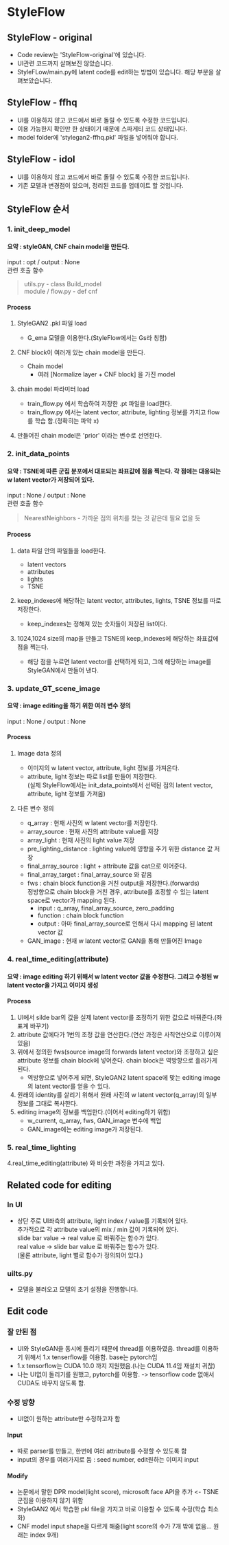 # StyleFlow
## StyleFlow - original
- Code review는 'StyleFlow-original'에 있습니다.
- UI관련 코드까지 살펴보진 않았습니다.
- StyleFLow/main.py에 latent code를 edit하는 방법이 있습니다. 해당 부분을 살펴보았습니다.

## StyleFlow - ffhq
- UI를 이용하지 않고 코드에서 바로 돌릴 수 있도록 수정한 코드입니다.
- 이용 가능한지 확인만 한 상태이기 때문에 스파게티 코드 상태입니다.
- model folder에 'stylegan2-ffhq.pkl' 파일을 넣어줘야 합니다.

## StyleFlow - idol
- UI를 이용하지 않고 코드에서 바로 돌릴 수 있도록 수정한 코드입니다.
- 기존 모델과 변경점이 있으며, 정리된 코드를 업데이트 할 것입니다.

## StyleFlow 순서  
### 1. init_deep_model
#### 요약 : styleGAN, CNF chain model을 만든다.
input : opt / output : None  
관련 호출 함수  
> utils.py - class Build_model  
> module / flow.py - def cnf  

#### Process
1. StyleGAN2 .pkl 파일 load
    - G_ema 모델을 이용한다.(StyleFlow에서는 Gs라 칭함)

2. CNF block이 여러개 있는 chain model을 만든다.
    - Chain model  
        - 여러 [Normalize layer + CNF block] 을 가진 model  

3. chain model 파라미터 load
    - train_flow.py 에서 학습하여 저장한 .pt 파일을 load한다.  
    - train_flow.py 에서는 latent vector, attribute, lighting 정보를 가지고 flow를 학습 함.(정확히는 파악 x)

4. 만들어진 chain model은 'prior' 이라는 변수로 선언한다.

### 2. init_data_points
#### 요약 : TSNE에 따른 군집 분포에서 대표되는 좌표값에 점을 찍는다. 각 점에는 대응되는 w latent vector가 저장되어 있다.
input : None / output : None  
관련 호출 함수  
> NearestNeighbors - 가까운 점의 위치를 찾는 것 같은데 필요 없을 듯

#### Process
1. data 파일 안의 파일들을 load한다.
    - latent vectors
    - attributes
    - lights
    - TSNE

2. keep_indexes에 해당하는 latent vector, attributes, lights, TSNE 정보를 따로 저장한다.
    - keep_indexes는 정해져 있는 숫자들이 저장된 list이다.

3. 1024,1024 size의 map을 만들고 TSNE의 keep_indexes에 해당하는 좌표값에 점을 찍는다.
    - 해당 점을 누르면 latent vector를 선택하게 되고, 그에 해당하는 image를 StyleGAN에서 만들어 낸다.

### 3. update_GT_scene_image
#### 요약 : image editing을 하기 위한 여러 변수 정의
input : None / output : None  
#### Process
1. Image data 정의
    - 이미지의 w latent vector, attribute, light 정보를 가져온다.
    - attribute, light 정보는 따로 list를 만들어 저장한다.  
    (실제 StyleFlow에서는 init_data_points에서 선택된 점의 latent vector, attribute, light 정보를 가져옴)  

2. 다른 변수 정의
    - q_array : 현재 사진의 w latent vector를 저장한다.
    - array_source : 현재 사진의 attribute value를 저장
    - array_light : 현재 사진의 light value 저장
    - pre_lighting_distance : lighting value에 영향을 주기 위한 distance 값 저장
    - final_array_source : light + attribute 값을 cat으로 이어준다.
    - final_array_target : final_array_source 와 같음
    - fws : chain block function을 거친 output을 저장한다.(forwards)  
        정방향으로 chain block을 거친 경우, attribute를 조정할 수 있는 latent space로 vector가 mapping 된다.
        - input : q_array, final_array_source, zero_padding
        - function : chain block function
        - output : 아마 final_array_source로 인해서 다시 mapping 된 latent vector 값
    - GAN_image : 현재 w latent vector로 GAN을 통해 만들어진 Image

### 4. real_time_editing(attribute)
#### 요약 : image editing 하기 위해서 w latent vector 값을 수정한다. 그리고 수정된 w latent vector을 가지고 이미지 생성
#### Process
1. UI에서 silde bar의 값을 실제 latent vector를 조정하기 위한 값으로 바꿔준다.(좌표계 바꾸기)
2. attribute 값에다가 1번의 조정 값을 연산한다.(연산 과정은 사칙연산으로 이루어져 있음)
3. 위에서 정의한 fws(source image의 forwards latent vector)와 조정하고 싶은 attribute 정보를 chain block에 넣어준다. chain block은 역방향으로 흘러가게 된다.
    - 역방향으로 넣어주게 되면, StyleGAN2 latent space에 맞는 editing image의 latent vector를 얻을 수 있다.
4. 원래의 identity를 살리기 위해서 원래 사진의 w latent vector(q_array)의 일부 정보를 그대로 복사한다.
5. editing image의 정보를 백업한다.(이어서 editing하기 위함)
    - w_current, q_array, fws, GAN_image 변수에 백업
    - GAN_image에는 editing image가 저장된다.

### 5. real_time_lighting
4.real_time_editing(attribute) 와 비슷한 과정을 가지고 있다.

## Related code for editing
### In UI
- 상단
주로 UI좌측의 attribute, light index / value를 기록되어 있다.  
추가적으로 각 attribute value의 mix / min 값이 기록되어 있다.  
slide bar value -> real value 로 바꿔주는 함수가 있다.  
real value -> slide bar value 로 바꿔주는 함수가 있다.  
(물론 attribute, light 별로 함수가 정의되어 있다.)  

### uilts.py
- 모델을 불러오고 모델의 초기 설정을 진행합니다.

## Edit code
### 잘 안된 점
- UI와 StyleGAN을 동시에 돌리기 때문에 thread를 이용하였음. thread를 이용하기 위해서 1.x tenserflow를 이용함. base는 pytorch임
- 1.x tensorflow는 CUDA 10.0 까지 지원했음.(나는 CUDA 11.4임 재설치 귀찮)
- 나는 UI없이 돌리기를 원했고, pytorch를 이용함. -> tensorflow code 없애서 CUDA도 바꾸지 않도록 함.


### 수정 방향
- UI없이 원하는 attribute만 수정하고자 함

#### Input
- 따로 parser를 만들고, 한번에 여러 attribute를 수정할 수 있도록 함
- input의 경우를 여러가지로 둠 : seed number, edit원하는 이미지 input

#### Modify
- 논문에서 말한 DPR model(light score), microsoft face API을 추가 <- TSNE 군집을 이용하지 않기 위함
- StyleGAN2 에서 학습한 pkl file을 가지고 바로 이용할 수 있도록 수정(학습 최소화)
- CNF model input shape을 다르게 해줌(light score의 수가 7개 밖에 없음... 원래는 index 9개)